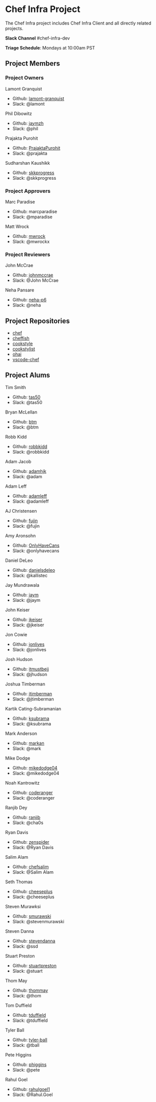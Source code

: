 # Chef Infra Project

The Chef Infra project includes Chef Infra Client and all directly related projects.

**Slack Channel** #chef-infra-dev

**Triage Schedule**: Mondays at 10:00am PST

## Project Members

### Project Owners

Lamont Granquist

- Github: [lamont-granquist](https://github.com/lamont-granquist)
- Slack: @lamont

Phil Dibowitz

- Github: [jaymzh](http://github.com/jaymzh)
- Slack: @phil

Prajakta Purohit

- Github: [PrajaktaPurohit](https://github.com/PrajaktaPurohit)
- Slack: @prajakta

Sudharshan Kaushikk

- Github: [skkprogress](https://github.com/skkprogress)
- Slack: @skkprogress

### Project Approvers

Marc Paradise

- Github: marcparadise
- Slack: @mparadise

Matt Wrock

- Github: [mwrock](https://github.com/mwrock)
- Slack: @mwrockx

### Project Reviewers

John McCrae

- Github: [johnmccrae](http://github.com/johnmccrae)
- Slack: @John McCrae

Neha Pansare

- Github: [neha-p6](https://github.com/neha-p6)
- Slack: @neha

## Project Repositories

- [chef](https://github.com/chef/chef)
- [cheffish](https://github.com/chef/cheffish)
- [cookstyle](https://github.com/chef/cookstyle)
- [cookstylist](https://github.com/chef/cookstylist)
- [ohai](https://github.com/chef/ohai)
- [vscode-chef](https://github.com/chef/vscode-chef)

## Project Alums

Tim Smith

- Github: [tas50](https://github.com/tas50)
- Slack: @tas50

Bryan McLellan

- Github: [btm](https://github.com/btm)
- Slack: @btm

Robb Kidd

- Github: [robbkidd](https://github.com/robbkidd)
- Slack: @robbkidd

Adam Jacob

- Github: [adamhjk](https://github.com/adamhjk)
- Slack: @adam

Adam Leff

- Github: [adamleff]((https://github.com/adamleff))
- Slack: @adamleff

AJ Christensen

- Github: [fujin](https://github.com/fujin)
- Slack: @fujin

Amy Aronsohn

- Github: [OnlyHaveCans](https://github.com/OnlyHaveCans)
- Slack: @onlyhavecans

Daniel DeLeo

- Github: [danielsdeleo](https://github.com/danielsdeleo)
- Slack: @kallistec

Jay Mundrawala

- Github: [jaym](https://github.com/jaym)
- Slack: @jaym

John Keiser

- Github: [jkeiser](https://github.com/jkeiser)
- Slack: @jkeiser

Jon Cowie

- Github: [jonlives](https://github.com/jonlives)
- Slack: @jonlives

Josh Hudson

- Github: [itmustbejj](https://github.com/itmustbejj)
- Slack: @jhudson

Joshua Timberman

- Github: [jtimberman](https://github.com/jtimberman)
- Slack: @jtimberman

Kartik Cating-Subramanian

- Github: [ksubrama](https://github.com/ksubrama)
- Slack: @ksubrama

Mark Anderson

- Github: [markan](https://github.com/markan)
- Slack: @mark

Mike Dodge

- Github: [mikedodge04](https://github.com/mikedodge04)
- Slack: @mikedodge04

Noah Kantrowitz

- Github: [coderanger](https://github.com/coderanger)
- Slack: @coderanger

Ranjib Dey

- Github: [ranjib](https://github.com/ranjib)
- Slack: @cha0s

Ryan Davis

- Github: [zenspider](https://github.com/zenspider)
- Slack: @Ryan Davis

Salim Alam

- Github: [chefsalim](https://github.com/chefsalim)
- Slack: @Salim Alam

Seth Thomas

- Github: [cheeseplus](https://github.com/cheeseplus)
- Slack: @cheeseplus

Steven Murawksi

- Github: [smurawski](https://github.com/smurawski)
- Slack: @stevenmurawski

Steven Danna

- Github: [stevendanna](https://github.com/stevendanna)
- Slack: @ssd

Stuart Preston

- Github: [stuartpreston](https://github.com/stuartpreston)
- Slack: @stuart

Thom May

- Github: [thommay](https://github.com/thommay)
- Slack: @thom

Tom Duffield

- Github: [tduffield](https://github.com/tduffield)
- Slack: @tduffield

Tyler Ball

- Github: [tyler-ball](https://github.com/tyler-ball)
- Slack: @tball

Pete Higgins

- Github: [phiggins](http://github.com/phiggins)
- Slack: @pete

Rahul Goel

- Github: [rahulgoel1](https://github.com/rahulgoel1)
- Slack: @Rahul.Goel
